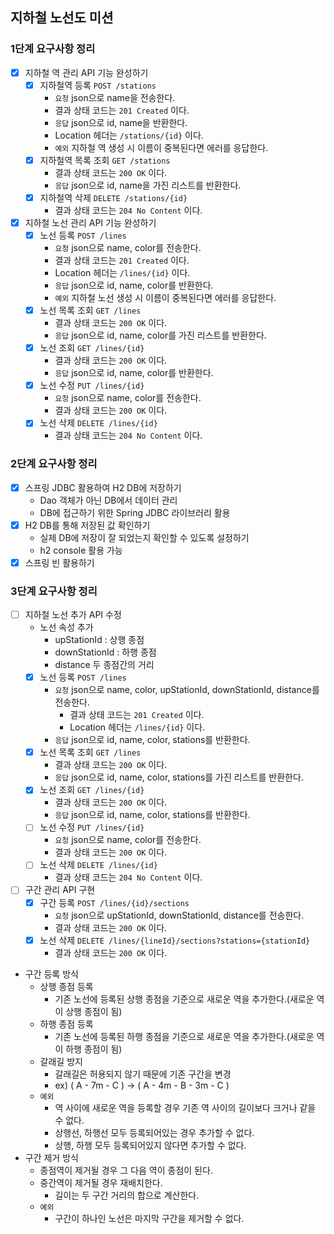 
## 지하철 노선도 미션
### 1단계 요구사항 정리
- [x] 지하철 역 관리 API 기능 완성하기
  - [x] 지하철역 등록 `POST /stations`
    - `요청` json으로 name을 전송한다. 
    - 결과 상태 코드는 `201 Created` 이다.
    - `응답` json으로 id, name을 반환한다.
    - Location 헤더는 `/stations/{id}` 이다.
    - `예외` 지하철 역 생성 시 이름이 중복된다면 에러를 응답한다.
  - [x] 지하철역 목록 조회 `GET /stations`
    - 결과 상태 코드는 `200 OK` 이다.
    - `응답` json으로 id, name을 가진 리스트를 반환한다.
  - [x] 지하철역 삭제 `DELETE /stations/{id}`
    - 결과 상태 코드는 `204 No Content` 이다.
- [x] 지하철 노선 관리 API 기능 완성하기
  - [x] 노선 등록 `POST /lines`
    - `요청` json으로 name, color를 전송한다.
    - 결과 상태 코드는 `201 Created` 이다.
    - Location 헤더는 `/lines/{id}` 이다.
    - `응답` json으로 id, name, color를 반환한다.
    - `예외` 지하철 노선 생성 시 이름이 중복된다면 에러를 응답한다.
  - [x] 노선 목록 조회 `GET /lines`
    - 결과 상태 코드는 `200 OK` 이다.
    - `응답` json으로 id, name, color를 가진 리스트를 반환한다.
  - [x] 노선 조회 `GET /lines/{id}`
    - 결과 상태 코드는 `200 OK` 이다.
    - `응답` json으로 id, name, color를 반환한다.
  - [x] 노선 수정 `PUT /lines/{id}`
    - `요청` json으로 name, color를 전송한다.
    - 결과 상태 코드는 `200 OK` 이다.
  - [x] 노선 삭제 `DELETE /lines/{id}`
    - 결과 상태 코드는 `204 No Content` 이다.

### 2단계 요구사항 정리
- [x] 스프링 JDBC 활용하여 H2 DB에 저장하기
  - Dao 객체가 아닌 DB에서 데이터 관리
  - DB에 접근하기 위한 Spring JDBC 라이브러리 활용
- [x] H2 DB를 통해 저장된 값 확인하기
  - 실제 DB에 저장이 잘 되었는지 확인할 수 있도록 설정하기
  - h2 console 활용 가능
- [x] 스프링 빈 활용하기

### 3단계 요구사항 정리
- [ ] 지하철 노선 추가 API 수정
  - 노선 속성 추가
    - upStationId : 상행 종점 
    - downStationId : 하행 종점 
    - distance 두 종점간의 거리
  - [x] 노선 등록 `POST /lines`
    - `요청` json으로 name, color, upStationId, downStationId, distance를 전송한다.
      - 결과 상태 코드는 `201 Created` 이다.
      - Location 헤더는 `/lines/{id}` 이다.
    - `응답` json으로 id, name, color, stations를 반환한다.
  - [x] 노선 목록 조회 `GET /lines`
    - 결과 상태 코드는 `200 OK` 이다.
    - `응답` json으로 id, name, color, stations를 가진 리스트를 반환한다.
  - [x] 노선 조회 `GET /lines/{id}`
    - 결과 상태 코드는 `200 OK` 이다.
    - `응답` json으로 id, name, color, stations를 반환한다.
  - [ ] 노선 수정 `PUT /lines/{id}`
    - `요청` json으로 name, color를 전송한다.
    - 결과 상태 코드는 `200 OK` 이다.
  - [ ] 노선 삭제 `DELETE /lines/{id}`
    - 결과 상태 코드는 `204 No Content` 이다. 
- [ ] 구간 관리 API 구현
  - [x] 구간 등록 `POST /lines/{id}/sections`
    - `요청` json으로 upStationId, downStationId, distance를 전송한다.
    - 결과 상태 코드는 `200 OK` 이다.
  - [x] 노선 삭제 `DELETE /lines/{lineId}/sections?stations={stationId}`
    - 결과 상태 코드는 `200 OK` 이다.
- 구간 등록 방식
  - 상행 종점 등록
    - 기존 노선에 등록된 상행 종점을 기준으로 새로운 역을 추가한다.(새로운 역이 상행 종점이 됨)
  - 하행 종점 등록
    - 기존 노선에 등록된 하행 종점을 기준으로 새로운 역을 추가한다.(새로운 역이 하행 종점이 됨)
  - 갈래길 방지
    - 갈래길은 허용되지 않기 때문에 기존 구간을 변경
    - ex) ( A - 7m - C ) -> ( A - 4m - B - 3m - C )
  - `예외`
    - 역 사이에 새로운 역을 등록할 경우 기존 역 사이의 길이보다 크거나 같을 수 없다.
    - 상행선, 하행선 모두 등록되어있는 경우 추가할 수 없다.
    - 상행, 하행 모두 등록되어있지 않다면 추가할 수 없다.
- 구간 제거 방식
  - 종점역이 제거될 경우 그 다음 역이 종점이 된다.
  - 중간역이 제거될 경우 재배치한다.
    - 길이는 두 구간 거리의 합으로 계산한다.
  - `예외`
    - 구간이 하나인 노선은 마지막 구간을 제거할 수 없다. 
